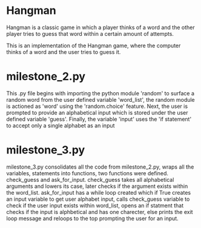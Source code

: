 # Hangman
Hangman is a classic game in which a player thinks of a word and the other player tries to guess that word within a certain amount of attempts.

This is an implementation of the Hangman game, where the computer thinks of a word and the user tries to guess it. 

# milestone_2.py
This .py file begins with importing the python module 'random' to surface a random word from the user defined variable 'word_list', the random module is actioned as 'word' using the 'random.choice' feature. 
Next, the user is prompted to provide an alphabetical input which is stored under the user defined variable 'guess'.
Finally, the variable 'input' uses the 'if statement' to accept only a single alphabet as an input

# milestone_3.py
milestone_3.py consolidates all the code from milestone_2.py, wraps all the variables, statements into functions, two functions were defined. check_guess and ask_for_input.
check_guess takes all alphabetical arguments and lowers its case, later checks if the argument exists within the word_list.
ask_for_input has a while loop created which if True creates an input variable to get user alphabet input, calls check_guess variable to check if the user input exists within word_list, opens an if statment that checks if the input is alphbetical and has one charecter, else prints the exit loop message and reloops to the top prompting the user for an input. 